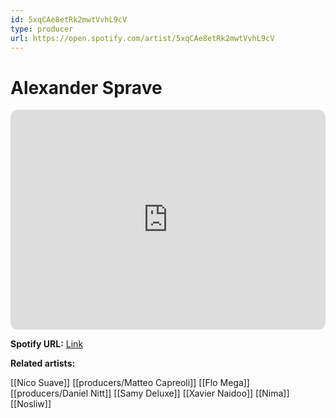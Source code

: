```yaml
---
id: 5xqCAe8etRk2mwtVvhL9cV
type: producer
url: https://open.spotify.com/artist/5xqCAe8etRk2mwtVvhL9cV
---
```

# Alexander Sprave

<iframe style="border-radius:12px" src="https://open.spotify.com/embed/artist/5xqCAe8etRk2mwtVvhL9cV" width="100%" height="352" frameBorder="0" allowfullscreen="" allow="autoplay; clipboard-write; encrypted-media; fullscreen; picture-in-picture" loading="lazy"></iframe>

**Spotify URL:** [Link](https://open.spotify.com/artist/5xqCAe8etRk2mwtVvhL9cV)

**Related artists:**

[[Nico Suave]]
[[producers/Matteo Capreoli]]
[[Flo Mega]]
[[producers/Daniel Nitt]]
[[Samy Deluxe]]
[[Xavier Naidoo]]
[[Nima]]
[[Nosliw]]
